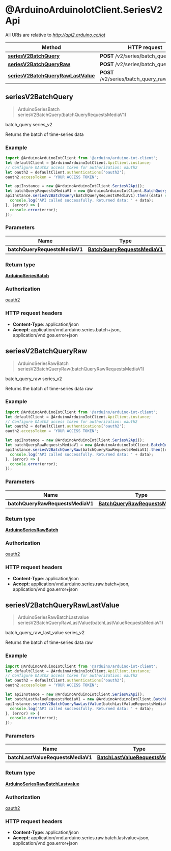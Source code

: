 # @ArduinoArduinoIotClient.SeriesV2Api

All URIs are relative to *http://api2.arduino.cc/iot*

Method | HTTP request | Description
------------- | ------------- | -------------
[**seriesV2BatchQuery**](SeriesV2Api.md#seriesV2BatchQuery) | **POST** /v2/series/batch_query | batch_query series_v2
[**seriesV2BatchQueryRaw**](SeriesV2Api.md#seriesV2BatchQueryRaw) | **POST** /v2/series/batch_query_raw | batch_query_raw series_v2
[**seriesV2BatchQueryRawLastValue**](SeriesV2Api.md#seriesV2BatchQueryRawLastValue) | **POST** /v2/series/batch_query_raw/lastvalue | batch_query_raw_last_value series_v2



## seriesV2BatchQuery

> ArduinoSeriesBatch seriesV2BatchQuery(batchQueryRequestsMediaV1)

batch_query series_v2

Returns the batch of time-series data

### Example

```javascript
import @ArduinoArduinoIotClient from '@arduino/arduino-iot-client';
let defaultClient = @ArduinoArduinoIotClient.ApiClient.instance;
// Configure OAuth2 access token for authorization: oauth2
let oauth2 = defaultClient.authentications['oauth2'];
oauth2.accessToken = 'YOUR ACCESS TOKEN';

let apiInstance = new @ArduinoArduinoIotClient.SeriesV2Api();
let batchQueryRequestsMediaV1 = new @ArduinoArduinoIotClient.BatchQueryRequestsMediaV1(); // BatchQueryRequestsMediaV1 | 
apiInstance.seriesV2BatchQuery(batchQueryRequestsMediaV1).then((data) => {
  console.log('API called successfully. Returned data: ' + data);
}, (error) => {
  console.error(error);
});

```

### Parameters


Name | Type | Description  | Notes
------------- | ------------- | ------------- | -------------
 **batchQueryRequestsMediaV1** | [**BatchQueryRequestsMediaV1**](BatchQueryRequestsMediaV1.md)|  | 

### Return type

[**ArduinoSeriesBatch**](ArduinoSeriesBatch.md)

### Authorization

[oauth2](../README.md#oauth2)

### HTTP request headers

- **Content-Type**: application/json
- **Accept**: application/vnd.arduino.series.batch+json, application/vnd.goa.error+json


## seriesV2BatchQueryRaw

> ArduinoSeriesRawBatch seriesV2BatchQueryRaw(batchQueryRawRequestsMediaV1)

batch_query_raw series_v2

Returns the batch of time-series data raw

### Example

```javascript
import @ArduinoArduinoIotClient from '@arduino/arduino-iot-client';
let defaultClient = @ArduinoArduinoIotClient.ApiClient.instance;
// Configure OAuth2 access token for authorization: oauth2
let oauth2 = defaultClient.authentications['oauth2'];
oauth2.accessToken = 'YOUR ACCESS TOKEN';

let apiInstance = new @ArduinoArduinoIotClient.SeriesV2Api();
let batchQueryRawRequestsMediaV1 = new @ArduinoArduinoIotClient.BatchQueryRawRequestsMediaV1(); // BatchQueryRawRequestsMediaV1 | 
apiInstance.seriesV2BatchQueryRaw(batchQueryRawRequestsMediaV1).then((data) => {
  console.log('API called successfully. Returned data: ' + data);
}, (error) => {
  console.error(error);
});

```

### Parameters


Name | Type | Description  | Notes
------------- | ------------- | ------------- | -------------
 **batchQueryRawRequestsMediaV1** | [**BatchQueryRawRequestsMediaV1**](BatchQueryRawRequestsMediaV1.md)|  | 

### Return type

[**ArduinoSeriesRawBatch**](ArduinoSeriesRawBatch.md)

### Authorization

[oauth2](../README.md#oauth2)

### HTTP request headers

- **Content-Type**: application/json
- **Accept**: application/vnd.arduino.series.raw.batch+json, application/vnd.goa.error+json


## seriesV2BatchQueryRawLastValue

> ArduinoSeriesRawBatchLastvalue seriesV2BatchQueryRawLastValue(batchLastValueRequestsMediaV1)

batch_query_raw_last_value series_v2

Returns the batch of time-series data raw

### Example

```javascript
import @ArduinoArduinoIotClient from '@arduino/arduino-iot-client';
let defaultClient = @ArduinoArduinoIotClient.ApiClient.instance;
// Configure OAuth2 access token for authorization: oauth2
let oauth2 = defaultClient.authentications['oauth2'];
oauth2.accessToken = 'YOUR ACCESS TOKEN';

let apiInstance = new @ArduinoArduinoIotClient.SeriesV2Api();
let batchLastValueRequestsMediaV1 = new @ArduinoArduinoIotClient.BatchLastValueRequestsMediaV1(); // BatchLastValueRequestsMediaV1 | 
apiInstance.seriesV2BatchQueryRawLastValue(batchLastValueRequestsMediaV1).then((data) => {
  console.log('API called successfully. Returned data: ' + data);
}, (error) => {
  console.error(error);
});

```

### Parameters


Name | Type | Description  | Notes
------------- | ------------- | ------------- | -------------
 **batchLastValueRequestsMediaV1** | [**BatchLastValueRequestsMediaV1**](BatchLastValueRequestsMediaV1.md)|  | 

### Return type

[**ArduinoSeriesRawBatchLastvalue**](ArduinoSeriesRawBatchLastvalue.md)

### Authorization

[oauth2](../README.md#oauth2)

### HTTP request headers

- **Content-Type**: application/json
- **Accept**: application/vnd.arduino.series.raw.batch.lastvalue+json, application/vnd.goa.error+json

